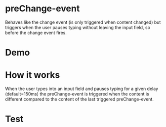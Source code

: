 preChange-event
===============

Behaves like the change event (is only triggered when content changed) but triggers when the user pauses typing without leaving the input field, so before the change event fires.

Demo
===============

How it works
===============
When the user types into an input field and pauses typing for a given delay (default=150ms) the preChange-event is triggered when the content is different compared to the content of the last triggered preChange-event.

Test
===============

